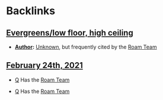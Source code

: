 
# Backlinks
## [Evergreens/low floor, high ceiling](<Evergreens/low floor, high ceiling.md>)
- **[Author](<Author.md>):** [Unknown](<Unknown.md>), but frequently cited by the [Roam Team](<Roam Team.md>)

## [February 24th, 2021](<February 24th, 2021.md>)
- [Q](<Q.md>) Has the [Roam Team](<Roam Team.md>)

- [Q](<Q.md>) Has the [Roam Team](<Roam Team.md>)


